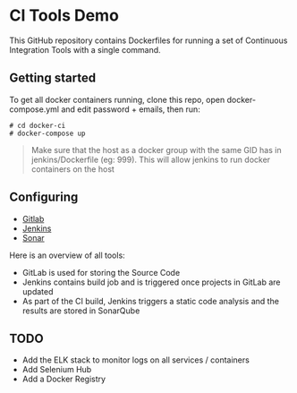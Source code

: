 # CI Tools Demo

This GitHub repository contains Dockerfiles for running a set of Continuous Integration Tools with a single command.

## Getting started

To get all docker containers running, clone this repo, open docker-compose.yml and edit password + emails, then run:

```
# cd docker-ci
# docker-compose up
```

> Make sure that the host as a docker group with the same GID has in jenkins/Dockerfile (eg: 999). This will allow jenkins to run docker containers on the host

## Configuring

- [Gitlab](doc/GITLAB.md)
- [Jenkins](doc/JENKINS.md)
- [Sonar](doc/SONAR.md)

Here is an overview of all tools:

- GitLab is used for storing the Source Code
- Jenkins contains build job and is triggered once projects in GitLab are updated
- As part of the CI build, Jenkins triggers a static code analysis and the results are stored in SonarQube

## TODO
- Add the ELK stack to monitor logs on all services / containers
- Add Selenium Hub
- Add a Docker Registry
